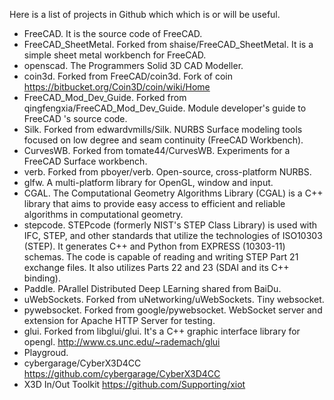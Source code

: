 Here is a list of projects in Github which which is or will be useful.

- FreeCAD. It is the source code of FreeCAD.
- FreeCAD_SheetMetal. Forked from shaise/FreeCAD_SheetMetal. It is a simple sheet metal workbench for FreeCAD.
- openscad. The Programmers Solid 3D CAD Modeller.
- coin3d. Forked from FreeCAD/coin3d. Fork of coin https://bitbucket.org/Coin3D/coin/wiki/Home
- FreeCAD_Mod_Dev_Guide. Forked from qingfengxia/FreeCAD_Mod_Dev_Guide. Module developer's guide to FreeCAD 's source code.
- Silk. Forked from edwardvmills/Silk. NURBS Surface modeling tools focused on low degree and seam continuity (FreeCAD Workbench).
- CurvesWB. Forked from tomate44/CurvesWB. Experiments for a FreeCAD Surface workbench.
- verb. Forked from pboyer/verb. Open-source, cross-platform NURBS.
- glfw. A multi-platform library for OpenGL, window and input.
- CGAL. The Computational Geometry Algorithms Library (CGAL) is a C++ library that aims to provide easy access to efficient and reliable algorithms in computational geometry.
- stepcode. STEPcode (formerly NIST's STEP Class Library) is used with IFC, STEP, and other standards that utilize the technologies of ISO10303 (STEP). It generates C++ and Python from EXPRESS (10303-11) schemas. The code is capable of reading and writing STEP Part 21 exchange files. It also utilizes Parts 22 and 23 (SDAI and its C++ binding).
- Paddle. PArallel Distributed Deep LEarning shared from BaiDu.
- uWebSockets. Forked from uNetworking/uWebSockets. Tiny websocket.
- pywebsocket. Forked from google/pywebsocket. WebSocket server and extension for Apache HTTP Server for testing.
- glui. Forked from libglui/glui. It's a C++ graphic interface library for opengl. http://www.cs.unc.edu/~rademach/glui
- Playgroud.
- cybergarage/CyberX3D4CC https://github.com/cybergarage/CyberX3D4CC
- X3D In/Out Toolkit https://github.com/Supporting/xiot

